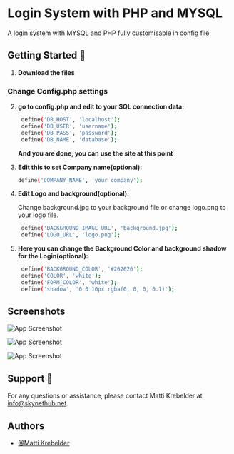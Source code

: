 
# Login System with PHP and MYSQL

A login system with MYSQL and PHP fully customisable in config file




## Getting Started 🚀


1. **Download the files**

### Change Config.php settings
2. **go to config.php and edit to your SQL connection data:**
   ```bash
    define('DB_HOST', 'localhost');
    define('DB_USER', 'username');
    define('DB_PASS', 'password');
    define('DB_NAME', 'database');  
   ```
   **And you are done, you can use the site at this point**

3. **Edit this to set Company name(optional):**
   ```bash
   define('COMPANY_NAME', 'your company');
   ```
4. **Edit Logo and background(optional):**
    
    Change background.jpg to your background file or change logo.png to your logo file.
   ```bash
    define('BACKGROUND_IMAGE_URL', 'background.jpg');
    define('LOGO_URL', 'logo.png'); 
   ```

5. **Here you can change the Background Color and background shadow for the Login(optional):**
   ```bash
    define('BACKGROUND_COLOR', '#262626');
    define('COLOR', 'white');
    define('FORM_COLOR', 'white'); 
    define('shadow', '0 0 10px rgba(0, 0, 0, 0.1)'); 
   ```
    


## Screenshots

![App Screenshot](https://skynethub.net/sh1.png)

![App Screenshot](https://skynethub.net/sh3.png)

![App Screenshot](https://skynethub.net/sh2.png)

## Support 📧

   For any questions or assistance, please contact Matti Krebelder at [info@skynethub.net](mailto:info@skynethub.net).
## Authors

- [@Matti Krebelder](https://www.github.com/Matti-Krebelder)

